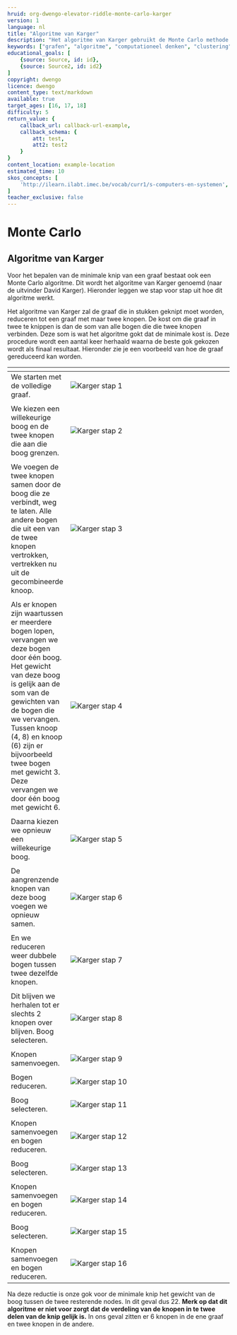 ```yaml
---
hruid: org-dwengo-elevator-riddle-monte-carlo-karger
version: 1
language: nl
title: "Algoritme van Karger"
description: "Het algoritme van Karger gebruikt de Monte Carlo methode om tot een oplosing te komen."
keywords: ["grafen", "algoritme", "computationeel denken", "clustering", "datastructuur", "monte carlo", "python", "karger"]
educational_goals: [
    {source: Source, id: id}, 
    {source: Source2, id: id2}
]
copyright: dwengo
licence: dwengo
content_type: text/markdown
available: true
target_ages: [16, 17, 18]
difficulty: 5
return_value: {
    callback_url: callback-url-example,
    callback_schema: {
        att: test,
        att2: test2
    }
}
content_location: example-location
estimated_time: 10
skos_concepts: [
    'http://ilearn.ilabt.imec.be/vocab/curr1/s-computers-en-systemen', 
]
teacher_exclusive: false
---
```

# Monte Carlo

## Algoritme van Karger

Voor het bepalen van de minimale knip van een graaf bestaat ook een Monte Carlo algoritme. Dit wordt het algoritme van Karger genoemd (naar de uitvinder David Karger). Hieronder leggen we stap voor stap uit hoe dit algoritme werkt.

Het algoritme van Karger zal de graaf die in stukken geknipt moet worden, reduceren tot een graaf met maar twee knopen. De kost om die graaf in twee te knippen is dan de som van alle bogen die die twee knopen verbinden. Deze som is wat het algoritme gokt dat de minimale kost is. Deze procedure wordt een aantal keer herhaald waarna de beste gok gekozen wordt als finaal resultaat. Hieronder zie je een voorbeeld van hoe de graaf gereduceerd kan worden.

|  | <div style="min-width:450px"></div> |
| - | -- |
| We starten met de volledige graaf. | ![Karger stap 1](embed/karger1.png "Stap 1") |
|  |  |
| We kiezen een willekeurige boog en de twee knopen die aan die boog grenzen. | ![Karger stap 2](embed/karger2.png "Stap 2.") |
|  |  |
| We voegen de twee knopen samen door de boog die ze verbindt, weg te laten. Alle andere bogen die uit een van de twee knopen vertrokken, vertrekken nu uit de gecombineerde knoop. | ![Karger stap 3](embed/karger3.png "Stap 3.") |
|  |  |
| Als er knopen zijn waartussen er meerdere bogen lopen, vervangen we deze bogen door één boog. Het gewicht van deze boog is gelijk aan de som van de gewichten van de bogen die we vervangen. Tussen knoop (4, 8) en knoop (6) zijn er bijvoorbeeld twee bogen met gewicht 3. Deze vervangen we door één boog met gewicht 6. | ![Karger stap 4](embed/karger4.png "Stap 4.") |
|  |  |
| Daarna kiezen we opnieuw een willekeurige boog. | ![Karger stap 5](embed/karger6.png "Stap 5.") |
|  |  |
| De aangrenzende knopen van deze boog voegen we opnieuw samen. | ![Karger stap 6](embed/karger7.png "Stap 6.") |
|  |  |
| En we reduceren weer dubbele bogen tussen twee dezelfde knopen. | ![Karger stap 7](embed/karger8.png "Stap 7.") |
|  |  |
| Dit blijven we herhalen tot er slechts 2 knopen over blijven. Boog selecteren. | ![Karger stap 8](embed/karger9.png "Stap 8.") |
|  |  |
| Knopen samenvoegen. | ![Karger stap 9](embed/karger10.png "Stap 9.") |
|  |  |
| Bogen reduceren. | ![Karger stap 10](embed/karger11.png "Stap 10.") |
|  |  |
| Boog selecteren. | ![Karger stap 11](embed/karger12.png "Stap 11.") |
|  |  |
| Knopen samenvoegen en bogen reduceren. | ![Karger stap 12](embed/karger13.png "Stap 12.") |
|  |  |
| Boog selecteren. | ![Karger stap 13](embed/karger14.png "Stap 13.") |
|  |  |
| Knopen samenvoegen en bogen reduceren. | ![Karger stap 14](embed/karger15.png "Stap 14.") |
|  |  |
| Boog selecteren. | ![Karger stap 15](embed/karger16.png "Stap 15.") |
|  |  |
| Knopen samenvoegen en bogen reduceren. | ![Karger stap 16](embed/karger17.png "Stap 16.") |


Na deze reductie is onze gok voor de minimale knip het gewicht van de boog tussen de twee resterende nodes. In dit geval dus 22. **Merk op dat dit algoritme er niet voor zorgt dat de verdeling van de knopen in te twee delen van de knip gelijk is.** In ons geval zitten er 6 knopen in de ene graaf en twee knopen in de andere. 


